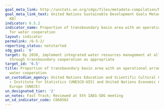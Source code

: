 ```yaml
---
goal_meta_link: http://unstats.un.org/sdgs/files/metadata-compilation/Metadata-Goal-6.pdf
goal_meta_link_text: United Nations Sustainable Development Goals Metadata (PDF 429
  KB)
indicator: 6.5.2
indicator_name: Proportion of transboundary basin area with an operational arrangement
  for water cooperation
layout: indicator
permalink: /6-5-2/
reporting_status: notstarted
sdg_goal: '6'
target: By 2030, implement integrated water resources management at all levels, including
  through transboundary cooperation as appropriate
target_id: '6.5'
title: Proportion of transboundary basin area with an operational arrangement for
  water cooperation
un_custodian_agency: United Nations Education and Scientific Cultural Organisation
  - Institute for Statistics (UNESCO-UIS) and United Nations Economic Commission for
  Europe (UNECE)
un_designated_tier: '2'
un_notes: Fast Track; Reviewed at 5th IAEG-SDG meeting
un_sd_indicator_code: C060502
---
```

